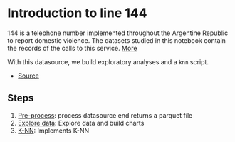 # Introduction to line 144
144 is a telephone number implemented throughout the Argentine Republic to report domestic violence. The datasets studied in this notebook contain the records of the calls to this service. [More](https://www.argentina.gob.ar/generos/linea-144)

With this datasource, we build exploratory analyses and a `knn` script.

* [Source](https://www.datos.gob.ar/dataset/generos-base-datos-linea-144)

## Steps

1. [Pre-process](./01_pre_process.ipynb): process datasource end returns a parquet file 
2. [Explore data](./02_linea_144_explore.ipynb): Explore data and build charts
3. [K-NN](./03_knn.ipynb): Implements K-NN